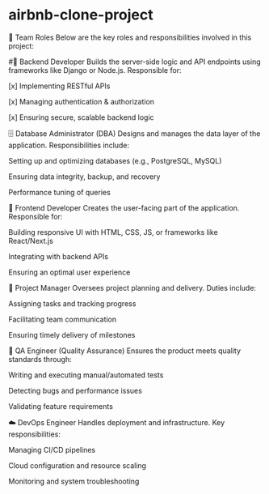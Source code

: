# airbnb-clone-project
👥 Team Roles
Below are the key roles and responsibilities involved in this project:

#🔧 Backend Developer
Builds the server-side logic and API endpoints using frameworks like Django or Node.js. Responsible for:

 [x] Implementing RESTful APIs

 [x] Managing authentication & authorization

 [x] Ensuring secure, scalable backend logic

🗄️ Database Administrator (DBA)
Designs and manages the data layer of the application. Responsibilities include:

Setting up and optimizing databases (e.g., PostgreSQL, MySQL)

Ensuring data integrity, backup, and recovery

Performance tuning of queries

🎨 Frontend Developer
Creates the user-facing part of the application. Responsible for:

Building responsive UI with HTML, CSS, JS, or frameworks like React/Next.js

Integrating with backend APIs

Ensuring an optimal user experience

🧠 Project Manager
Oversees project planning and delivery. Duties include:

Assigning tasks and tracking progress

Facilitating team communication

Ensuring timely delivery of milestones

🧪 QA Engineer (Quality Assurance)
Ensures the product meets quality standards through:

Writing and executing manual/automated tests

Detecting bugs and performance issues

Validating feature requirements

☁️ DevOps Engineer
Handles deployment and infrastructure. Key responsibilities:

Managing CI/CD pipelines

Cloud configuration and resource scaling

Monitoring and system troubleshooting

